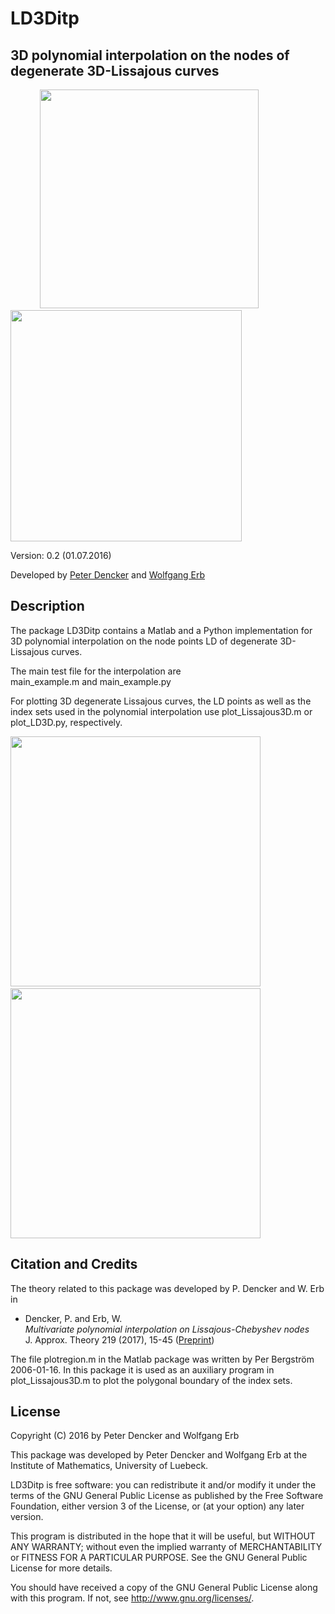 # LD3Ditp
3D polynomial interpolation on the nodes of degenerate 3D-Lissajous curves
--------------------------------------------------------------------------------

&nbsp;&nbsp;&nbsp;&nbsp;&nbsp;&nbsp;&nbsp;&nbsp;&nbsp; &nbsp;&nbsp;<img src="img/Lissajous3D.jpg" width="350"> &nbsp;&nbsp;&nbsp;&nbsp;&nbsp;&nbsp;&nbsp;&nbsp;&nbsp; <img src="img/indexset3D.png" width="370">

Version: 0.2 (01.07.2016)

Developed by <a href="http://www.math.uni-luebeck.de/mitarbeiter/dencker/index.php"> Peter Dencker</a> and 
<a href="http://www.lissajous.it"> Wolfgang Erb</a>


Description
-----------

The package LD3Ditp contains a Matlab and a Python implementation for 3D polynomial interpolation on 
the node points LD of degenerate 3D-Lissajous curves. 

The main test file for the interpolation are  
main_example.m and main_example.py

For plotting 3D degenerate Lissajous curves, the LD points as well as the index sets used in the 
polynomial interpolation use plot_Lissajous3D.m or plot_LD3D.py, respectively. 

<img src="img/testfun1.jpg" width="400"> &nbsp;&nbsp;&nbsp; <img src="img/testfun2.jpg" width="400">


Citation and Credits
--------------------

The theory related to this package was developed by P. Dencker and W. Erb in

<ul>
<li> Dencker, P. and Erb, W. <br>
 <i> Multivariate polynomial interpolation on Lissajous-Chebyshev nodes </i> <br> 
 J. Approx. Theory 219 (2017), 15-45 (<a href="http://arxiv.org/pdf/1511.04564">Preprint</a>) </li>
</ul>
    


The file plotregion.m in the Matlab package was written by Per Bergström 2006-01-16. In this package it is used as 
an auxiliary program in plot_Lissajous3D.m to plot the polygonal boundary of the index sets. 

License
-------

Copyright (C) 2016 by Peter Dencker and Wolfgang Erb

This package was developed by Peter Dencker and Wolfgang Erb 
at the Institute of Mathematics, University of Luebeck.

LD3Ditp is free software: you can redistribute it and/or modify
it under the terms of the GNU General Public License as published by
the Free Software Foundation, either version 3 of the License, or
(at your option) any later version.

This program is distributed in the hope that it will be useful,
but WITHOUT ANY WARRANTY; without even the implied warranty of
MERCHANTABILITY or FITNESS FOR A PARTICULAR PURPOSE.  See the
GNU General Public License for more details.

You should have received a copy of the GNU General Public License
along with this program. If not, see <http://www.gnu.org/licenses/>.
